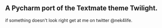 ## A Pycharm port of the Textmate theme Twilight.

if something doesn't look right get at me on twitter @nek4life.
